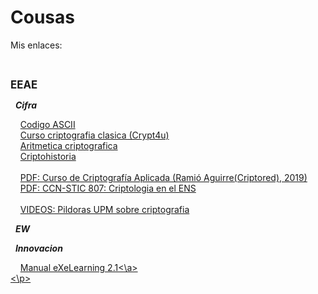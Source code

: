 # Cousas
<p>Mis enlaces:</p>
<br>
<p><b><big>EEAE</big></b></p>
<p>&nbsp;&nbsp;<b><i>Cifra</i></b></p>
<p>
  &nbsp;&nbsp;&nbsp;&nbsp;<a href="https://elcodigoascii.com.ar/">Codigo ASCII</a>
  <br>
  &nbsp;&nbsp;&nbsp;&nbsp;<a href="http://www.criptored.upm.es/crypt4you/temas/criptografiaclasica/leccion1.html">Curso criptografia clasica (Crypt4u)</a>
  <br>
  &nbsp;&nbsp;&nbsp;&nbsp;<a href="http://www.dma.fi.upm.es/recursos/aplicaciones/matematica_discreta/web/aritmetica_modular/criptografia.html">Aritmetica criptografica</a>
  <br>
  &nbsp;&nbsp;&nbsp;&nbsp;<a href="http://www.criptohistoria.es/index.html">Criptohistoria</a>
  <br>
  <br>
  &nbsp;&nbsp;&nbsp;&nbsp;<a href="http://www.criptored.upm.es/descarga/CursoCriptografiaAplicada2018.pdf">PDF: Curso de Criptografía Aplicada (Ramió Aguirre(Criptored), 2019)</a>
  <br>
  &nbsp;&nbsp;&nbsp;&nbsp;<a href="https://www.ccn-cert.cni.es/series-ccn-stic/800-guia-esquema-nacional-de-seguridad/513-ccn-stic-807-criptologia-de-empleo-en-el-ens/file.html">PDF: CCN-STIC 807: Criptologia en el ENS</a>
  <br>
  <br>
  &nbsp;&nbsp;&nbsp;&nbsp;<a href="https://youtube.com/playlist?list=PLS3bi-JtNO3hanlIFTgfwClXATTSFeNh_">VIDEOS: Pildoras UPM sobre criptografia</a>
  <br>
</p>
<p>&nbsp;&nbsp;<b><i>EW</i></b></p>
<p>
</p>
<p>&nbsp;&nbsp;<b><i>Innovacion</i></b></p>
<p>
  &nbsp;&nbsp;&nbsp;&nbsp;<a href="http://exelearning.net/html_manual/exe20/">Manual eXeLearning 2.1<\a>
  <br>
<\p>

